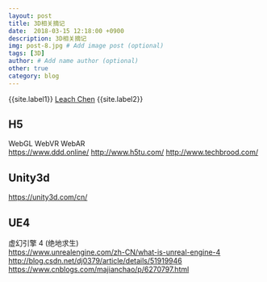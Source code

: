 ```yaml
---
layout: post
title: 3D相关摘记
date:  2018-03-15 12:18:00 +0900  
description: 3D相关摘记
img: post-8.jpg # Add image post (optional)
tags: [3D]
author: # Add name author (optional)
other: true
category: blog
---
```


{{site.label1}} <a href="https://github.com/leach-chen/leach-chen.github.io/" target="\_blank">Leach Chen</a> {{site.label2}}

## H5 ##
WebGL  WebVR WebAR<br>
<a href="https://www.ddd.online/" style="text-decoration: none;" target="\_blank" title="">https://www.ddd.online/</a>
<a href="http://www.h5tu.com/" style="text-decoration: none;" target="\_blank" title="">http://www.h5tu.com/</a>
<a href="http://www.techbrood.com/" style="text-decoration: none;" target="\_blank" title="">http://www.techbrood.com/</a>


## Unity3d ##
<a href="https://unity3d.com/cn/" style="text-decoration: none;" target="\_blank" title="">https://unity3d.com/cn/</a>


## UE4 ##
虚幻引擎 4 (绝地求生)<br>
<a href="https://www.unrealengine.com/zh-CN/what-is-unreal-engine-4" style="text-decoration: none;" target="\_blank" title="">https://www.unrealengine.com/zh-CN/what-is-unreal-engine-4</a>
<a href="http://blog.csdn.net/dj0379/article/details/51919946" style="text-decoration: none;" target="\_blank" title="">http://blog.csdn.net/dj0379/article/details/51919946</a>
<a href="https://www.cnblogs.com/majianchao/p/6270797.html" style="text-decoration: none;" target="\_blank" title="">https://www.cnblogs.com/majianchao/p/6270797.html</a>
